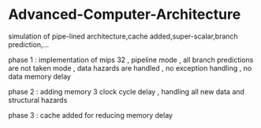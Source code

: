 # Advanced-Computer-Architecture
simulation of pipe-lined architecture,cache added,super-scalar,branch prediction,...

phase 1 : implementation of mips 32 , pipeline mode , all branch predictions are not taken mode ,
data hazards are handled , no exception handling , no data memory delay

phase 2 : adding memory 3 clock cycle delay , handling all new data and structural hazards

phase 3 : cache added for reducing memory delay